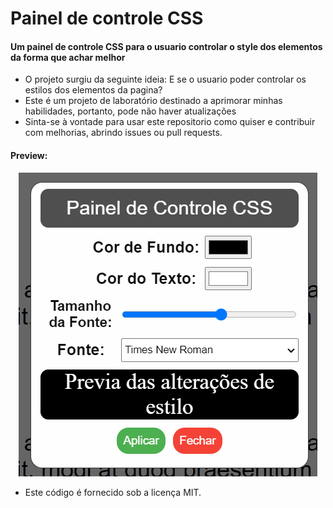 # Painel de controle CSS
 #### **Um painel de controle CSS para o usuario controlar o style dos elementos da forma que achar melhor**

- O projeto surgiu da seguinte ideia: E se o usuario poder controlar os estilos dos elementos da pagina?
- Este é um projeto de laboratório destinado a aprimorar minhas habilidades, portanto, pode não haver atualizações
- Sinta-se à vontade para usar este repositorio como quiser e contribuir com melhorias, abrindo issues ou pull requests.

#### Preview:
<p align="center">
  <img src="./preview.png" alt="preview image">
</p>

- Este código é fornecido sob a licença MIT.